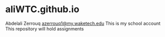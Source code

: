 # aliWTC.github.io
Abdelali Zerrouq azerrouq1@my.waketech.edu
This is my school account
This repository will hold assignments